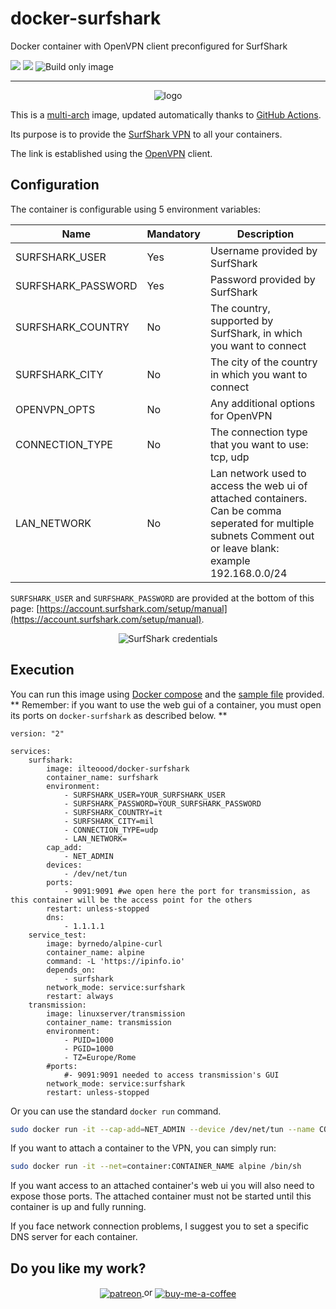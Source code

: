 # docker-surfshark

Docker container with OpenVPN client preconfigured for SurfShark

[![](https://images.microbadger.com/badges/version/ilteoood/docker-surfshark.svg)](https://microbadger.com/images/ilteoood/docker-surfshark "Get your own version badge on microbadger.com")
[![](https://images.microbadger.com/badges/image/ilteoood/docker-surfshark.svg)](https://microbadger.com/images/ilteoood/docker-surfshark "Get your own image badge on microbadger.com")
![Build only image](https://github.com/ilteoood/docker-surfshark/workflows/Build%20only%20image/badge.svg?branch=master)

------------------------------------------------
<p align="center">
    <img src="https://github.com/ilteoood/docker-surfshark/raw/master/images/logo.png" alt="logo"/>
</p>

This is a [multi-arch](https://medium.com/gft-engineering/docker-why-multi-arch-images-matters-927397a5be2e) image, updated automatically thanks to [GitHub Actions](https://github.com/features/actions).

Its purpose is to provide the [SurfShark VPN](https://surfshark.com/) to all your containers. 

The link is established using the [OpenVPN](https://openvpn.net/) client.

## Configuration

The container is configurable using 5 environment variables:

| Name | Mandatory | Description |
|------|-----------|-------------|
|SURFSHARK_USER|Yes|Username provided by SurfShark|
|SURFSHARK_PASSWORD|Yes|Password provided by SurfShark|
|SURFSHARK_COUNTRY|No|The country, supported by SurfShark, in which you want to connect|
|SURFSHARK_CITY|No|The city of the country in which you want to connect|
|OPENVPN_OPTS|No|Any additional options for OpenVPN|
|CONNECTION_TYPE|No|The connection type that you want to use: tcp, udp|
|LAN_NETWORK|No|Lan network used to access the web ui of attached containers. Can be comma seperated for multiple subnets Comment out or leave blank: example 192.168.0.0/24|

`SURFSHARK_USER` and `SURFSHARK_PASSWORD` are provided at the bottom of this page: [https://account.surfshark.com/setup/manual](https://account.surfshark.com/setup/manual).

<p align="center">
    <img src="https://support.surfshark.com/hc/article_attachments/360038503393/mceclip0.png" alt="SurfShark credentials"/>
</p>

## Execution

You can run this image using [Docker compose](https://docs.docker.com/compose/) and the [sample file](./docker-compose.yml) provided.
** Remember: if you want to use the web gui of a container, you must open its ports on `docker-surfshark` as described below. **

```
version: "2"

services: 
    surfshark:
        image: ilteoood/docker-surfshark
        container_name: surfshark
        environment: 
            - SURFSHARK_USER=YOUR_SURFSHARK_USER
            - SURFSHARK_PASSWORD=YOUR_SURFSHARK_PASSWORD
            - SURFSHARK_COUNTRY=it
            - SURFSHARK_CITY=mil
            - CONNECTION_TYPE=udp
            - LAN_NETWORK=
        cap_add: 
            - NET_ADMIN
        devices:
            - /dev/net/tun
        ports:
            - 9091:9091 #we open here the port for transmission, as this container will be the access point for the others
        restart: unless-stopped
        dns:
            - 1.1.1.1
    service_test:
        image: byrnedo/alpine-curl
        container_name: alpine
        command: -L 'https://ipinfo.io'
        depends_on: 
            - surfshark
        network_mode: service:surfshark
        restart: always
    transmission:
        image: linuxserver/transmission
        container_name: transmission
        environment:
            - PUID=1000
            - PGID=1000
            - TZ=Europe/Rome
        #ports:
            #- 9091:9091 needed to access transmission's GUI
        network_mode: service:surfshark
        restart: unless-stopped
```

Or you can use the standard `docker run` command.

```sh
sudo docker run -it --cap-add=NET_ADMIN --device /dev/net/tun --name CONTAINER_NAME -e SURFSHARK_USER=YOUR_SURFSHARK_USER -e SURFSHARK_PASSWORD=YOUR_SURFSHARK_PASSWORD ilteoood/docker-surfshark
```

If you want to attach a container to the VPN, you can simply run:

```sh
sudo docker run -it --net=container:CONTAINER_NAME alpine /bin/sh
```

If you want access to an attached container's web ui you will also need to expose those ports.  The attached container must not be started until this container is up and fully running.

If you face network connection problems, I suggest you to set a specific DNS server for each container.

## Do you like my work?
<p align="center">
    <a href="https://www.patreon.com/ilteoood">
        <img align="center" alt="patreon" src="https://img.shields.io/endpoint.svg?url=https%3A%2F%2Fshieldsio-patreon.vercel.app%2Fapi%3Fusername%3Dilteoood%26type%3Dpatrons&style=for-the-badge">
        </img>
    </a>
    or
    <a href="https://www.buymeacoffee.com/ilteoood">
        <img align="center" alt="buy-me-a-coffee" src="https://img.shields.io/badge/-buy_me_a%C2%A0coffee-gray?logo=buy-me-a-coffee">
        </img>
    </a>
</p>
